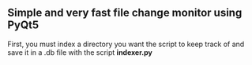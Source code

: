 ## Simple and very fast file change monitor using PyQt5

First, you must index a directory you want the script to keep
track of and save it in a .db file with the script **indexer.py**
